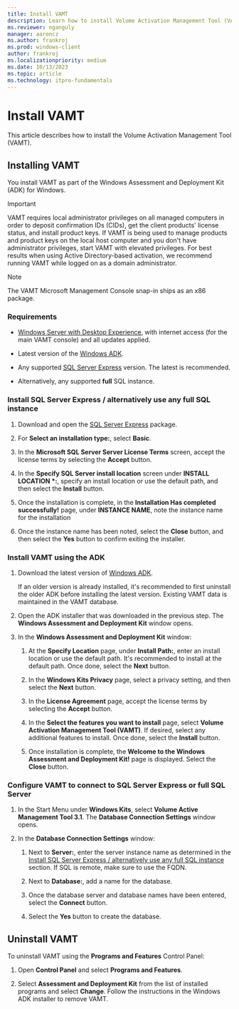 ```yaml
---
title: Install VAMT
description: Learn how to install Volume Activation Management Tool (VAMT) as part of the Windows Assessment and Deployment Kit (ADK) for Windows.
ms.reviewer: nganguly
manager: aaroncz
ms.author: frankroj
ms.prod: windows-client
author: frankroj
ms.localizationpriority: medium
ms.date: 10/13/2023
ms.topic: article
ms.technology: itpro-fundamentals
---
```


# Install VAMT

This article describes how to install the Volume Activation Management Tool (VAMT).

## Installing VAMT

You install VAMT as part of the Windows Assessment and Deployment Kit (ADK) for Windows.

>[!IMPORTANT]
>
> VAMT requires local administrator privileges on all managed computers in order to deposit confirmation IDs (CIDs), get the client products' license status, and install product keys. If VAMT is being used to manage products and product keys on the local host computer and you don't have administrator privileges, start VAMT with elevated privileges. For best results when using Active Directory-based activation, we recommend running VAMT while logged on as a domain administrator.

>[!NOTE]
>
> The VAMT Microsoft Management Console snap-in ships as an x86 package.

### Requirements

- [Windows Server with Desktop Experience](/windows-server/get-started/getting-started-with-server-with-desktop-experience), with internet access (for the main VAMT console) and all updates applied.

- Latest version of the [Windows ADK](/windows-hardware/get-started/adk-install).

- Any supported [SQL Server Express](https://www.microsoft.com/sql-server/sql-server-downloads) version. The latest is recommended.

- Alternatively, any supported **full** SQL instance.

### Install SQL Server Express / alternatively use any full SQL instance

1. Download and open the [SQL Server Express](https://aka.ms/sqlexpress) package.

1. For **Select an installation type:**, select **Basic**.

1. In the **Microsoft SQL Server Server License Terms** screen, accept the license terms by selecting the **Accept** button.

1. In the **Specify SQL Server install location** screen under **INSTALL LOCATION \*:**, specify an install location or use the default path, and then select the **Install** button.

1. Once the installation is complete, in the **Installation Has completed successfully!** page, under **INSTANCE NAME**, note the instance name for the installation

1. Once the instance name has been noted, select the **Close** button, and then select the **Yes** button to confirm exiting the installer.

### Install VAMT using the ADK

1. Download the latest version of [Windows ADK](/windows-hardware/get-started/adk-install).

   If an older version is already installed, it's recommended to first uninstall the older ADK before installing the latest version. Existing VAMT data is maintained in the VAMT database.

1. Open the ADK installer that was downloaded in the previous step. The **Windows Assessment and Deployment Kit** window opens.

1. In the **Windows Assessment and Deployment Kit** window:

   1. At the **Specify Location** page, under **Install Path:**, enter an install location or use the default path. It's recommended to install at the default path. Once done, select the **Next** button.

   1. In the **Windows Kits Privacy** page, select a privacy setting, and then select the **Next** button.

   1. In the **License Agreement** page, accept the license terms by selecting the **Accept** button.

   1. In the **Select the features you want to install** page, select **Volume Activation Management Tool (VAMT)**. If desired, select any additional features to install. Once done, select the **Install** button.

   1. Once installation is complete, the **Welcome to the Windows Assessment and Deployment Kit!** page is displayed. Select the **Close** button.

### Configure VAMT to connect to SQL Server Express or full SQL Server

1. In the Start Menu under **Windows Kits**, select **Volume Active Management Tool 3.1**. The **Database Connection Settings** window opens.

1. In the **Database Connection Settings** window:

   1. Next to **Server:**, enter the server instance name as determined in the [Install SQL Server Express / alternatively use any full SQL instance](#install-sql-server-express--alternatively-use-any-full-sql-instance) section. If SQL is remote, make sure to use the FQDN.

   1. Next to **Database:**, add a name for the database.

   1. Once the database server and database names have been entered, select the **Connect** button.

   1. Select the **Yes** button to create the database.

## Uninstall VAMT

To uninstall VAMT using the **Programs and Features** Control Panel:

1. Open **Control Panel** and select **Programs and Features**.

1. Select **Assessment and Deployment Kit** from the list of installed programs and select **Change**. Follow the instructions in the Windows ADK installer to remove VAMT.
